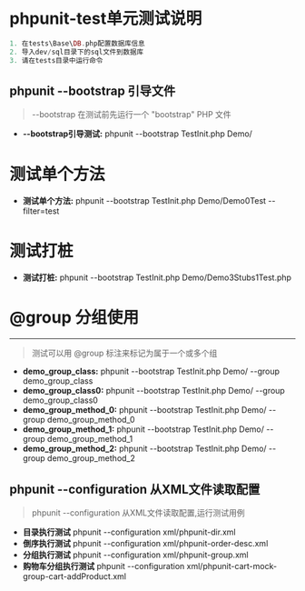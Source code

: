 phpunit-test单元测试说明
===============================

```php
1. 在tests\Base\DB.php配置数据库信息
2. 导入dev/sql目录下的sql文件到数据库
3. 请在tests目录中运行命令
```


phpunit --bootstrap 引导文件
-----
> --bootstrap 在测试前先运行一个 "bootstrap" PHP 文件
* **--bootstrap引导测试:** phpunit --bootstrap TestInit.php Demo/

# 测试单个方法
* **测试单个方法:** phpunit --bootstrap TestInit.php Demo/Demo0Test --filter=test

# 测试打桩
* **测试打桩:** phpunit --bootstrap TestInit.php Demo/Demo3Stubs1Test.php

# @group 分组使用
-----
> 测试可以用 @group 标注来标记为属于一个或多个组
* **demo_group_class:** phpunit --bootstrap TestInit.php Demo/ --group demo_group_class
* **demo_group_class0:** phpunit --bootstrap TestInit.php Demo/ --group demo_group_class0
* **demo_group_method_0:** phpunit --bootstrap TestInit.php Demo/ --group demo_group_method_0
* **demo_group_method_1:** phpunit --bootstrap TestInit.php Demo/ --group demo_group_method_1
* **demo_group_method_2:** phpunit --bootstrap TestInit.php Demo/ --group demo_group_method_2


phpunit --configuration 从XML文件读取配置
-----
> phpunit --configuration 从XML文件读取配置,运行测试用例
* **目录执行测试** phpunit --configuration xml/phpunit-dir.xml
* **倒序执行测试** phpunit --configuration xml/phpunit-order-desc.xml
* **分组执行测试** phpunit --configuration xml/phpunit-group.xml
* **购物车分组执行测试** phpunit --configuration xml/phpunit-cart-mock-group-cart-addProduct.xml


